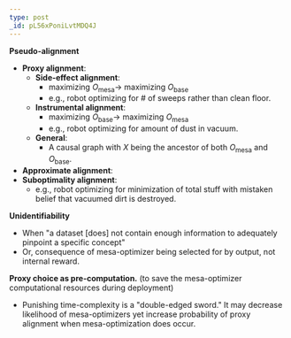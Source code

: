 ```yaml
---
type: post
_id: pL56xPoniLvtMDQ4J
---
```



**Pseudo-alignment**
- **Proxy alignment**:
	- **Side-effect alignment**: 
		- maximizing $O_\text{mesa} \rightarrow$  maximizing $O_\text{base}$
		- e.g., robot optimizing for # of sweeps rather than clean floor.
	- **Instrumental alignment**: 
		- maximizing $O_\text{base} \rightarrow$  maximizing $O_\text{mesa}$
		- e.g., robot optimizing for amount of dust in vacuum.
	- **General**:
		- A causal graph with $X$ being the ancestor of both $O_\text{mesa}$ and $O_\text{base}$.
- **Approximate alignment**:
- **Suboptimality alignment**:
	- e.g., robot optimizing for minimization of total stuff with mistaken belief that vacuumed dirt is destroyed.

**Unidentifiability** 
- When "a dataset [does] not contain enough information to adequately pinpoint a specific concept"
- Or, consequence of mesa-optimizer being selected for by output, not internal reward.

**Proxy choice as pre-computation.** (to save the mesa-optimizer computational resources during deployment)
- Punishing time-complexity is a "double-edged sword." It may decrease likelihood of mesa-optimizers yet increase probability of proxy alignment when mesa-optimization does occur.
